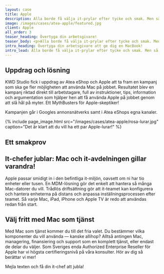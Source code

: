```yaml
---
layout: case
title: Apple
description: Alla borde få välja it-prylar efter tycke och smak. Men så är det inte. Det vill Atea eShop och Apple ändra på.
image: /images/cases/atea-apple/featured.jpg
client: Apple
all_order: 3
teaser_heading: Övertyga din arbetsgivare!
teaser_body: <p>Alla borde få välja it-prylar efter tycke och smak. Men så är det inte.</p>
intro_heading: Övertyga din arbetsgivare att ge dig en MacBook!
intro_lead: Alla borde få välja it-prylar efter tycke och smak. Men så är det inte. Och många gånger beror det på gamla fördomar som inte längre stämmer. Det vill Atea eShop och Apple ändra på.
---
```


## Uppdrag och lösning

KWD Studio fick i uppdrag av Atea eShop och Apple att ta fram en kampanj som ska ge fler möjligheten att använda Mac på jobbet. Resultatet blev en kampanj riktad direkt till arbetstagare, full av instruktioner, tips, information och argumentation som hjälper hen att få använda Apple på jobbet genom att slå hål på myter. Ett MythBusters för Apple-skeptiker! 

Kampanjen går i Googles annonsnätverks samt i Atea eShops egna kanaler. 

{%
  include page_image.html
  src="/images/cases/atea-apple/rosa-lurar.jpg"
  caption="Det är klart att du vill ha ett par Apple-lurar!"
%}

## Ett smakprov 

## It-chefer jublar: Mac och it-avdelningen gillar varandra!
Apple passar smidigt in i den befintliga it-miljön, oavsett om ni har tio enheter eller tusen. En MDM-lösning gör det enkelt att hantera så många Mac-datorer du vill. Trådlös driftsättning gör att it-teamet kan konfigurera och hantera enheterna på distans och anpassa inställningsprocessen efter teamet. Så varje Mac, iPad, iPhone och Apple TV är redo att användas redan från start. 

## Välj fritt med Mac som tjänst
Med Mac som tjänst kommer du till det fria valet. Du bestämmer vilka komponenter du vill använda — kanske allihop? Alltså antingen Mac, managering, finansiering och support som en komplett tjänst, eller endast de delar du väljer. Som Sveriges enda Authorized Enterprise Reseller för Apple har vi högsta certifieringsnivå på våra konsulter. Hör av dig så berättar vi mer!

Mejla texten och få din it-chef att jubla!

